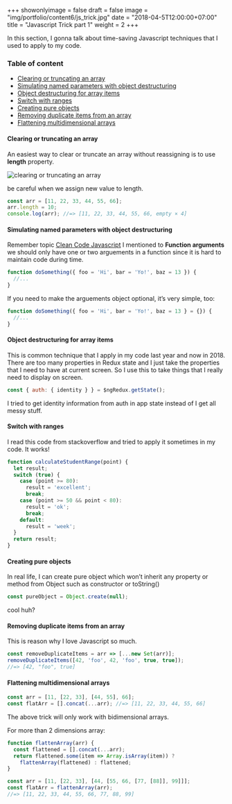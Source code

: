 +++
showonlyimage = false
draft = false
image = "img/portfolio/content6/js_trick.jpg"
date = "2018-04-5T12:00:00+07:00"
title = "Javascript Trick part 1"
weight = 2
+++

In this section, I gonna talk about time-saving Javascript techniques that I used to apply to my code.
<!--more-->

### Table of content

- [Clearing or truncating an array](#truncating_array)
- [Simulating named parameters with object destructuring](#simulating_named_param)
- [Object destructuring for array items](#obj_destructuring)
- [Switch with ranges](#switch_range)
- [Creating pure objects](#create_pure_func)
- [Removing duplicate items from an array](#remove_duplicated_item_array)
- [Flattening multidimensional arrays](#flattening_multidimensional)

#### Clearing or truncating an array <a name="truncating_array"></a>

An easiest way to clear or truncate an array without reassigning is to use **length** property.

![clearing or truncating an array][1]

be careful when we assign new value to length.

```Javascript
const arr = [11, 22, 33, 44, 55, 66];
arr.length = 10;
console.log(arr); //=> [11, 22, 33, 44, 55, 66, empty × 4]
```

#### Simulating named parameters with object destructuring <a name="simulating_named_param"></a>

Remember topic [Clean Code Javascript](https://hoangtranson.github.io/my-blog/portfolio/work5/#functions) I mentioned to **Function arguments** we should only have one or two arguements in a function since it is hard to maintain code during time.

```Javascript
function doSomething({ foo = 'Hi', bar = 'Yo!', baz = 13 }) {
  //...
}
```

If you need to make the arguements object optional, it’s very simple, too:

```Javascript
function doSomething({ foo = 'Hi', bar = 'Yo!', baz = 13 } = {}) {
  //...
}
```

#### Object destructuring for array items <a name="obj_destructuring"></a>

This is common technique that I apply in my code last year and now in 2018. There are too many properties in Redux state and I just take the properties that I need to have at current screen. So I use this to take things that I really need to display on screen.

```Javascript
const { auth: { identity } } = $ngRedux.getState();
```

I tried to get identity information from auth in app state instead of I get all messy stuff.

#### Switch with ranges <a name="switch_range"></a>

I read this code from stackoverflow and tried to apply it sometimes in my code. It works!

```Javascript
function calculateStudentRange(point) {
  let result;
  switch (true) {
    case (point >= 80):
      result = 'excellent';
      break;
    case (point >= 50 && point < 80):
      result = 'ok';
      break;
    default:
      result = 'week';
  }
  return result;
}
```

#### Creating pure objects <a name="create_pure_func"></a>

In real life, I can create pure object which won’t inherit any property or method from Object such as constructor or toString()

```Javascript
const pureObject = Object.create(null);
```
cool huh?

#### Removing duplicate items from an array <a name="remove_duplicated_item_array"></a>

This is reason why I love Javascript so much.

```Javascript
const removeDuplicateItems = arr => [...new Set(arr)];
removeDuplicateItems([42, 'foo', 42, 'foo', true, true]);
//=> [42, "foo", true]
```

#### Flattening multidimensional arrays <a name="flattening_multidimensional"></a>

```Javascript
const arr = [11, [22, 33], [44, 55], 66];
const flatArr = [].concat(...arr); //=> [11, 22, 33, 44, 55, 66]
```
The above trick will only work with bidimensional arrays.

For more than 2 dimensions array:

```Javascript
function flattenArray(arr) {
  const flattened = [].concat(...arr);
  return flattened.some(item => Array.isArray(item)) ? 
    flattenArray(flattened) : flattened;
}

const arr = [11, [22, 33], [44, [55, 66, [77, [88]], 99]]];
const flatArr = flattenArray(arr); 
//=> [11, 22, 33, 44, 55, 66, 77, 88, 99]
```



[1]: /my-blog/img/portfolio/content6/img1.jpg